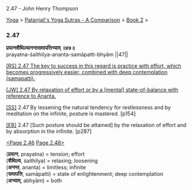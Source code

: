 2.47 - John Henry Thompson 

[Yoga](../../../yoga.html)‎ > ‎[Patanjali's Yoga Sutras - A Comparison](../../patanjani.html)‎ > ‎[Book 2](../book-2.html)‎ > ‎

### 2.47

**प्रयत्नशैथिल्यानन्तसमापत्तिभ्याम् ॥४७॥**  
prayatna-śaithilya-ananta-samāpatti-bhyām ||47||  
  
  
[\[RS\] 2.47 The key to success in this regard is practice with effort, which becomes progressively easier, combined with deep contemplation (samapatti).](http://www.ashtangayoga.info/philosophy/yoga-sutra-patanjali/chapter-2/item/prayatna-shaithilya-ananta-samapatti-bhyam/)  
  
[\[JW\] 2.47 By relaxation of effort or by a \[mental\] state-of-balance with reference to Ananta.](http://books.google.com/books?id=YzFImjtOxUwC&pg=PA192&ci=118%2C309%2C839%2C64&source=bookclip)  
  
[\[SS\]](http://www.amazon.com/Yoga-Sutras-Patanjali-Commentary-Satchidananda/dp/0932040381) 2.47 By lessening the natural tendency for restlessness and by meditation on the infinite, posture is mastered. \[p154\]  
  
[\[EB\]](http://www.amazon.com/Yoga-Sutras-Patanjali-Translation-Commentary/dp/0865477361/ref=sr_1_1?ie=UTF8&s=books&qid=1250508322&sr=1-1) 2.47 \[Such posture should be attained\] by the relaxation of effort and by absorption in the infinite. \[p287\]  
  
  
[<Page 2.46](246.html)  [Page 2.48>](248.html)  
  

(**प्रयत्न**, prayatna) = tension; effort  
(**शैथिल्य**, śaithilya) = relaxing; loosening  
(**अनन्त**, ananta) = limitless; infinite  
(**समापत्ति**, samāpatti) = state of enlightenment; deep contemplation  
(**अभ्याम्**, abhyām) = both


